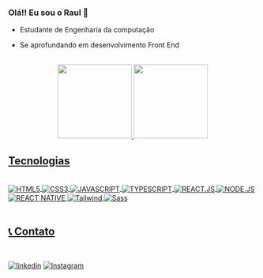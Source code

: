 
### Olá!! Eu sou o Raul 👋 <br/>
 - Estudante de Engenharia da computação 

 - Se aprofundando em desenvolvimento Front End 

<br>

<div align="center">
  <a href="https://github.com/RaulKons">
  <img height="150em" src="https://github-readme-stats.vercel.app/api?username=RaulKons&show_icons=true&theme=dracula&include_all_commits=true&count_private=true"/>
  <img height="150em" src="https://github-readme-stats.vercel.app/api/top-langs/?username=RaulCarloss&layout=compact&langs_count=7&theme=dracula"/>
</div>

## Tecnologias

<div style="diplay: inline_block"><br/>
    <img align="center" alt="HTML5" src="https://img.shields.io/badge/HTML5-E34F26?style=for-the-badge&logo=html5&logoColor=white" />
    <img align="center" alt="CSS3" src=https://img.shields.io/badge/CSS3-1572B6?style=for-the-badge&logo=css3&logoColor=white />
    <img align="center" alt="JAVASCRIPT" src=https://img.shields.io/badge/JavaScript-F7DF1E?style=for-the-badge&logo=javascript&logoColor=black />
    <img align="center" alt="TYPESCRIPT" src=https://img.shields.io/badge/TypeScript-007ACC?style=for-the-badge&logo=typescript&logoColor=white />
    <img align="center" alt="REACT.JS" src=https://img.shields.io/badge/React-20232A?style=for-the-badge&logo=react&logoColor=61DAFB />
    <img align="center" alt="NODE.JS" src=https://img.shields.io/badge/Node.js-43853D?style=for-the-badge&logo=node.js&logoColor=white/>
    <img align="center" alt="REACT NATIVE" src=https://img.shields.io/badge/React_Native-20232A?style=for-the-badge&logo=react&logoColor=61DAFB />
    <img align="center" alt="Tailwind" src=https://img.shields.io/badge/Tailwind_CSS-38B2AC?style=for-the-badge&logo=tailwind-css&logoColor=white />
    <img align="center" alt="Sass" src=https://img.shields.io/badge/Sass-CC6699?style=for-the-badge&logo=sass&logoColor=white />
</div><br/>

## 📞 Contato

<br>

 [![linkedin](https://img.shields.io/badge/LinkedIn-0077B5?style=for-the-badge&logo=linkedin&logoColor=white)](https://www.linkedin.com/in/raulcarlosconceição)
[![Instagram](https://img.shields.io/badge/Instagram-E4405F?style=for-the-badge&logo=instagram&logoColor=white)](https://www.instagram.com/raullcarloss)
 

